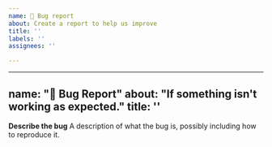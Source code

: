 ```yaml
---
name: 🐛 Bug report
about: Create a report to help us improve
title: ''
labels: ''
assignees: ''

---
```


---
name: "🐛 Bug Report"
about: "If something isn't working as expected."
title: ''
---

**Describe the bug**
A description of what the bug is, possibly including how to reproduce it.
